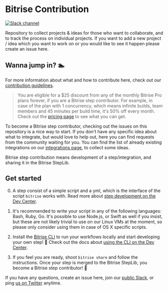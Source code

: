 # Bitrise Contribution

[![Slack channel](http://chat.bitrise.io/badge.svg)](http://chat.bitrise.io)

Repository to collect projects & ideas for those who want to collaborate, and to track the process on individual projects. If you want to add a new project / idea which you want to work on or you would like to see it happen please create an issue here.

## Wanna jump in? 🏊

For more information about what and how to contribute here, check out our [contribution guidelines](https://github.com/bitrise-io/bitrise-contrib/blob/master/CONTRIBUTION.md). 

> You are eligible for a $25 discount from any of the monthly Bitrise Pro plans forever, if you are a Bitrise step contributor. For example, in case of the plan with 1 concurrency, which means infinite builds, team members and 45 minutes per build time, it's 50% off every month. Check out the [pricing page](https://bitrise.io/pricing) to see what you can get.

To become a Bitrise step contributor, checking out the issues on this repository is a nice way to start. If you don't have any specific idea about what to integrate, but would love to help out, here you can find requests from the community waiting for you. You can find the list of already existing integrations on our [integrations page]([integrate](https://bitrise.io/integrations)), to collect some ideas.

Bitrise step contribution means development of a step/integration, and sharing it in the Bitrise StepLib. 

## Get started

0. A step consist of a simple script and a yml, which is the interface of the script `bitrise` works with. Read more about [step development on the Dev Center](http://devcenter.bitrise.io/docs/step-dev).

1. It's recommended to write your script in any of the following languages: Bash, Ruby, Go. It's possible to use Node.js, or Swift as well if you insist, but these are not likely trivial to use on our Linux VMs at the moment, so please only consider using them in case of OS X specific scripts.

2. Install the [Bitrise CLI](https://github.com/bitrise-io/bitrise) to run your workflows locally and start developing your own step! 🔨 Check out the docs about [using the CLI on the Dev Center](http://devcenter.bitrise.io/docs/bitrise-command-line-interface-how-to-guide).

3. If you feel you are ready, shoot `bitrise share` and follow the instructions. Once your step is merged to the Bitrise StepLib, you become a Bitrise step contributor! 🍷

If you have any questions, create an issue here, join our [public Slack](https://chat.bitrise.io), or ping [us on Twitter](https://twitter.com/bitrise) anytime.
